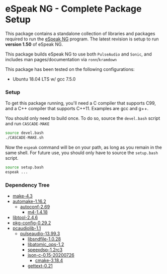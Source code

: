 # eSpeak NG - Complete Package Setup

This package contains a standalone collection of libraries and packages required to run the [eSpeak NG](https://github.com/espeak-ng/espeak-ng) program. The latest revision is setup to run **version 1.50** of eSpeak NG.

This package builds eSpeak NG to use both `PulseAudio` and `Sonic`, and includes man pages/documentation via `ronn`/`kramdown`

This package has been tested on the following configurations:
* Ubuntu 18.04 LTS w/ gcc 7.5.0

### Setup

To get this package running, you'll need a C compiler that supports C99, and a C++ compiler that supports C++11. Examples are gcc and g++.

You should only need to build once. To do so, source the `devel.bash` script and run `CASCADE-MAKE`

``` bash
source devel.bash
./CASCADE-MAKE.sh
```

Now the `espeak` command will be on your path, as long as you remain in the same shell. For future use, you should only have to source the `setup.bash` script.

```bash
source setup.bash
espeak ...
```

### Dependency Tree

* [make-4.3](https://www.gnu.org/software/make/)
* [automake-1.16.2](https://www.gnu.org/software/automake/)
    * [autoconf-2.69](https://www.gnu.org/software/autoconf/autoconf.html)
        * [m4-1.4.18](https://www.gnu.org/software/m4/m4.html)
* [libtool-2.4.6](https://www.gnu.org/software/libtool/)
* [pkg-config-0.29.2](https://www.freedesktop.org/wiki/Software/pkg-config/)
* [pcaudiolib-1.1](https://github.com/espeak-ng/pcaudiolib/)
    * [pulseaudio-13.99.3](https://www.freedesktop.org/wiki/Software/PulseAudio/Download/)
        * [libsndfile-1.0.28](http://www.mega-nerd.com/libsndfile/)
        * [libatomic_ops-1.2](https://github.com/ivmai/libatomic_ops)
        * [speexdsp-1.2rc3](https://www.speex.org/downloads/)
        * [json-c-0.15-20200726](https://github.com/json-c/json-c)
            * [cmake-3.18.4](https://cmake.org/download/)
        * [gettext-0.21](https://www.gnu.org/software/gettext/)